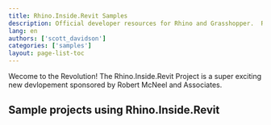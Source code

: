 ```yaml
---
title: Rhino.Inside.Revit Samples
description: Official developer resources for Rhino and Grasshopper.  Rhino developer tools are royalty free and include support.
lang: en
authors: ['scott_davidson']
categories: ['samples']
layout: page-list-toc
---
```



Wecome to the Revolution!
The Rhino.Inside.Revit Project is a super exciting new devlopement sponsored by Robert McNeel and Associates.



## Sample projects using Rhino.Inside.Revit
